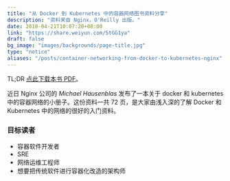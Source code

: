 ```yaml
---
title: "从 Docker 到 Kubernetes 中的容器网络图书资料分享"
description: "资料来自 Nginx，O'Reilly 出版。"
date: 2018-04-21T10:07:20+08:00
link: "https://share.weiyun.com/5tGG1ya"
draft: false
bg_image: "images/backgrounds/page-title.jpg"
type: "notice"
aliases: "/posts/container-networking-from-docker-to-kubernetes-nginx"
---
```


TL;DR [点此下载本书 PDF](https://share.weiyun.com/5tGG1ya)。

近日 Nginx 公司的 *Michael Hausenblas* 发布了一本关于 docker 和 kubernetes 中的容器网络的小册子。这份资料一共 72 页，是大家由浅入深的了解 Docker 和 Kubernetes 中的网络的很好的入门资料。

### 目标读者

- 容器软件开发者
- SRE
- 网络运维工程师
- 想要把传统软件进行容器化改造的架构师
